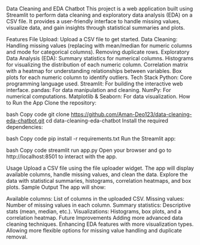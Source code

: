 Data Cleaning and EDA Chatbot
This project is a web application built using Streamlit to perform data cleaning and exploratory data analysis (EDA) on a CSV file. It provides a user-friendly interface to handle missing values, visualize data, and gain insights through statistical summaries and plots.

Features
File Upload: Upload a CSV file to get started.
Data Cleaning:
Handling missing values (replacing with mean/median for numeric columns and mode for categorical columns).
Removing duplicate rows.
Exploratory Data Analysis (EDA):
Summary statistics for numerical columns.
Histograms for visualizing the distribution of each numeric column.
Correlation matrix with a heatmap for understanding relationships between variables.
Box plots for each numeric column to identify outliers.
Tech Stack
Python: Core programming language used.
Streamlit: For building the interactive web interface.
pandas: For data manipulation and cleaning.
NumPy: For numerical computations.
Matplotlib & Seaborn: For data visualization.
How to Run the App
Clone the repository:

bash
Copy code
git clone https://github.com/Aman-Deo123/data-cleaning-eda-chatbot.git
cd data-cleaning-eda-chatbot
Install the required dependencies:

bash
Copy code
pip install -r requirements.txt
Run the Streamlit app:

bash
Copy code
streamlit run app.py
Open your browser and go to http://localhost:8501 to interact with the app.

Usage
Upload a CSV file using the file uploader widget.
The app will display available columns, handle missing values, and clean the data.
Explore the data with statistical summaries, histograms, correlation heatmaps, and box plots.
Sample Output
The app will show:

Available columns: List of columns in the uploaded CSV.
Missing values: Number of missing values in each column.
Summary statistics: Descriptive stats (mean, median, etc.).
Visualizations: Histograms, box plots, and a correlation heatmap.
Future Improvements
Adding more advanced data cleaning techniques.
Enhancing EDA features with more visualization types.
Allowing more flexible options for missing value handling and duplicate removal.
